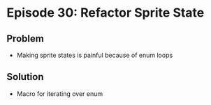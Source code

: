 Episode 30: Refactor Sprite State
=================================

Problem
--------

- Making sprite states is painful because of enum loops

Solution
--------

- Macro for iterating over enum

